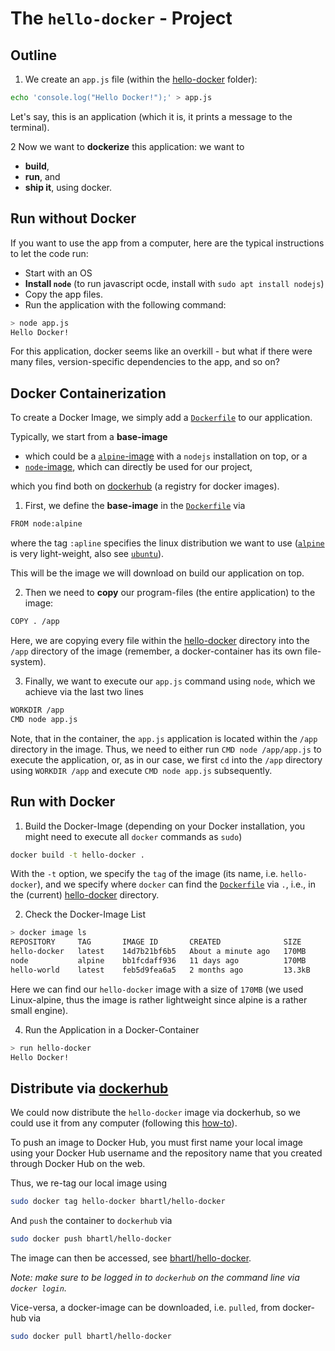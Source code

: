 # The `hello-docker`  - Project

## Outline
1. We create an `app.js` file (within the [hello-docker](.) folder):
```bash
echo 'console.log("Hello Docker!");' > app.js
```

Let's say, this is an application (which it is, it prints a message to the terminal).

2 Now we want to **dockerize** this application: we want to 
  - **build**,
  - **run**, and
  - **ship it**, using docker.

## Run without Docker
If you want to use the app from a computer, here are the typical instructions to let the code run:
- Start with an OS
- **Install `node`** (to run javascript ocde, install with `sudo apt install nodejs`)
- Copy the app files.
- Run the application with the following command:
```bash
> node app.js
Hello Docker!
```

For this application, docker seems like an overkill - but what if there were many files, version-specific dependencies to the app, and so on?

## Docker Containerization
To create a Docker Image, we simply add a [`Dockerfile`](./Dockerfile) to our application.

Typically, we start from a **base-image**
- which could be a [`alpine`-image](https://hub.docker.com/_/alpine) with a `nodejs` installation on top, or a 
- [`node`-image](https://hub.docker.com/_/node), which can directly be used for our project,

which you find both on [dockerhub](https://hub.docker.com/) (a registry for docker images).

1. First, we define the **base-image** in the [`Dockerfile`](./Dockerfile) via
```bash
FROM node:alpine
```
where the tag `:apline` specifies the linux distribution we want to use ([`alpine`](https://hub.docker.om/_/alpine) is very light-weight, also see [`ubuntu`](https://hub.docker.om/_/ubuntu)). 

This will be the image we will download on build our application on top.

2. Then we need to **copy** our program-files (the entire application) to the image:
```bash
COPY . /app
```
Here, we are copying every file within the [hello-docker](.) directory into the `/app` directory of the image (remember, a docker-container has its own file-system).

3. Finally, we want to execute our `app.js` command using `node`, which we achieve via the last two lines
```bash
WORKDIR /app
CMD node app.js
```


Note, that in the container, the `app.js` application is located within the `/app` directory in the image. Thus, we need to either run `CMD node /app/app.js` to execute the application, or, as in our case, we first `cd` into the `/app` directory using `WORKDIR /app` and execute `CMD node app.js` subsequently.

## Run with Docker
1. Build the Docker-Image (depending on your Docker installation, you might need to execute all `docker` commands as `sudo`)
```bash
docker build -t hello-docker .
```
With the `-t` option, we specify the `tag` of the image (its name, i.e. `hello-docker`), 
and we specify where `docker` can find the [`Dockerfile`](./Dockerfile) via `.`, i.e., in the (current) [hello-docker](.) directory.

2. Check the Docker-Image List
```bash
> docker image ls
REPOSITORY     TAG       IMAGE ID       CREATED              SIZE
hello-docker   latest    14d7b21bf6b5   About a minute ago   170MB
node           alpine    bb1fcdaff936   11 days ago          170MB
hello-world    latest    feb5d9fea6a5   2 months ago         13.3kB
```
Here we can find our `hello-docker` image with a size of `170MB` (we used Linux-alpine, thus the image is rather lightweight since alpine is a rather small engine). 

4. Run the Application in a Docker-Container
```bash
> run hello-docker
Hello Docker!
```

## Distribute via [dockerhub](https://hub.docker.om/_/ubuntu)
We could now distribute the `hello-docker` image via dockerhub, so we could use it from any computer (following this [how-to](https://docs.docker.com/docker-hub/repos/)).

To push an image to Docker Hub, you must first name your local image using your Docker Hub username and the repository name that you created through Docker Hub on the web.

Thus, we re-tag our local image using
```bash
sudo docker tag hello-docker bhartl/hello-docker
```

And `push` the container to `dockerhub` via
```bash
sudo docker push bhartl/hello-docker
```

The image can then be accessed, see [bhartl/hello-docker](https://hub.docker.com/repository/docker/bhartl/hello-docker).

*Note: make sure to be logged in to `dockerhub` on the command line via `docker login`.*

Vice-versa, a docker-image can be downloaded, i.e. `pulled`, from docker-hub via 
```bash
sudo docker pull bhartl/hello-docker
```
